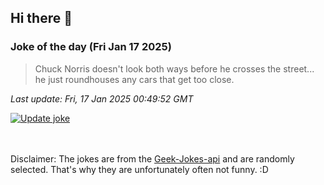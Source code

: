 ## Hi there 👋

### Joke of the day (Fri Jan 17 2025)
<!-- joke -->
>Chuck Norris doesn't look both ways before he crosses the street... he just roundhouses any cars that get too close.
<!-- /joke -->

*Last update: Fri, 17 Jan 2025 00:49:52 GMT*

[![Update joke](https://github.com/nclskfm/nclskfm/actions/workflows/joke.yml/badge.svg)](https://github.com/nclskfm/nclskfm/actions/workflows/joke.yml)

<br><br>
Disclaimer: The jokes are from the [Geek-Jokes-api](https://github.com/sameerkumar18/geek-joke-api) and are randomly selected. That's why they are unfortunately often not funny. :D
